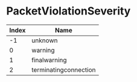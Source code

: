 # PacketViolationSeverity

Index | Name
--- | ---
-1 | unknown
0 | warning
1 | finalwarning
2 | terminatingconnection